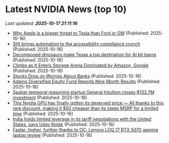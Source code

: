 # Latest NVIDIA News (top 10)
_Last updated: **2025-10-17 21:11:16**_

- [Why Apple is a bigger threat to Tesla than Ford or GM](https://macdailynews.com/2025/10/16/why-apple-is-a-bigger-threat-to-tesla-than-ford-or-gm/) (Published: 2025-10-16)
- [SHI brings automation to the accessibility compliance crunch](https://siliconangle.com/2025/10/16/ai-accessibility-compliance-shi-unleashai/) (Published: 2025-10-16)
- [Decomposed dinosaurs make Texas a top destination for AI bit barns](https://www.theregister.com/2025/10/16/texas_ai_bitbarns/) (Published: 2025-10-16)
- [Climbs as It Enters Storage Arena Dominated by Amazon, Google](https://biztoc.com/x/dab339c4ef3d089a) (Published: 2025-10-16)
- [Stocks Drop on Worries About Banks](https://www.newser.com/story/377003/stocks-drop-on-worries-about-banks.html) (Published: 2025-10-16)
- [Adams Diversified Equity Fund Reports Nine Month Results](https://www.globenewswire.com/news-release/2025/10/16/3168315/0/en/Adams-Diversified-Equity-Fund-Reports-Nine-Month-Results.html) (Published: 2025-10-16)
- [Spatial-temporal reasoning startup General Intuition closes $133.7M investment](https://siliconangle.com/2025/10/16/spatial-temporal-reasoning-startup-general-intuition-closes-133-7m-investment/) (Published: 2025-10-16)
- [This Nvidia GPU has finally gotten its deserved price — All thanks to this rare discount, making it $50 cheaper than its steep MSRP for a limited time](https://www.windowscentral.com/hardware/gpus/this-nvidia-gpu-has-finally-gotten-its-deserved-price-all-thanks-to-this-rare-discount-making-it-usd50-cheaper-than-its-steep-msrp-for-a-limited-time) (Published: 2025-10-16)
- [India holds limited leverage in its tariff negotiations with the United States, says Uday Kotak](https://economictimes.indiatimes.com/news/india/india-holds-limited-leverage-in-its-tariff-negotiations-with-the-united-states-says-uday-kotak/articleshow/124613793.cms) (Published: 2025-10-16)
- [Faster, higher, further thanks to OC: Lenovo LOQ 17 RTX 5070 gaming laptop review](https://www.notebookcheck.net/Faster-higher-further-thanks-to-OC-Lenovo-LOQ-17-RTX-5070-gaming-laptop-review.1139998.0.html) (Published: 2025-10-16)
